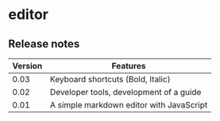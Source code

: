 # editor

## Release notes

| Version | Features |
| - | - |
| 0.03 | Keyboard shortcuts (Bold, Italic) |
| 0.02 | Developer tools, development of a guide |
| 0.01 | A simple markdown editor with JavaScript |
